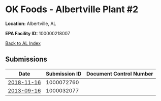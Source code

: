 # OK Foods - Albertville Plant #2

**Location:** Albertville, AL

**EPA Facility ID:** 100000218007

[Back to AL Index](../../index.md)

## Submissions

| Date | Submission ID | Document Control Number |
|------|--------------|-------------------------|
| [2018-11-16](submissions/1000072760.md) | 1000072760 |  |
| [2013-09-16](submissions/1000032077.md) | 1000032077 |  |
